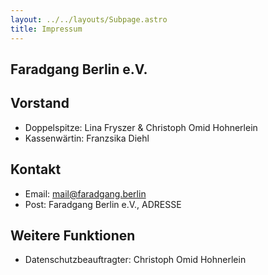 ```yaml
---
layout: ../../layouts/Subpage.astro
title: Impressum
---
```


## Faradgang Berlin e.V.

## Vorstand

- Doppelspitze: Lina Fryszer & Christoph Omid Hohnerlein
- Kassenwärtin: Franzsika Diehl

## Kontakt

- Email: mail@faradgang.berlin
- Post: Faradgang Berlin e.V., ADRESSE

## Weitere Funktionen

- Datenschutzbeauftragter: Christoph Omid Hohnerlein
